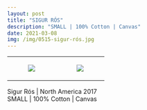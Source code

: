```yaml
---
layout: post
title: "SIGUR RÓS"
description: "SMALL | 100% Cotton | Canvas"
date: 2021-03-08
img: /img/0515-sigur-rós.jpg
---
```




<table style="width:100%;"><tr><td style="vertical-align:top;">
      <figure class="tmblr-full" data-orig-height="2048" data-orig-width="1365" data-orig-src="https://concertshirts.netlify.app/shirts/0515/0515-01.jpg"><img src="https://64.media.tumblr.com/47e28fc65683a2eb1e533c559e4cb686/458dcde93551ce65-7d/s540x810/b376145c97cc2c663c6b2f235725101c44663df0.jpg" data-orig-height="2048" data-orig-width="1365" data-orig-src="https://concertshirts.netlify.app/shirts/0515/0515-01.jpg"/></figure></td>
    <td style="vertical-align:top;">
      <figure class="tmblr-full" data-orig-height="2048" data-orig-width="1365" data-orig-src="https://concertshirts.netlify.app/shirts/0515/0515-02.jpg"><img src="https://64.media.tumblr.com/7ce42a709ce7b016fbdd5174fd387a79/458dcde93551ce65-13/s540x810/d9096b47e457d53124040443d9af071ee0cb413c.jpg" data-orig-height="2048" data-orig-width="1365" data-orig-src="https://concertshirts.netlify.app/shirts/0515/0515-02.jpg"/></figure></td>
  </tr></table><p>
  Sigur Rós | North America 2017<br/>SMALL | 100% Cotton | Canvas
</p>
